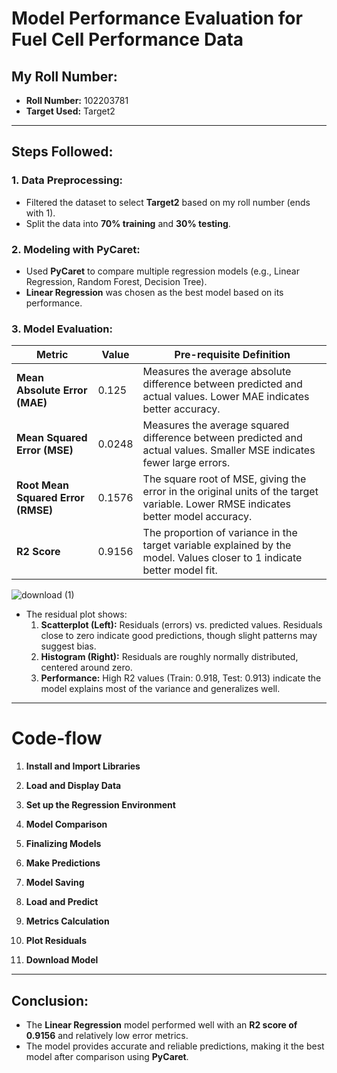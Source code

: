 # Model Performance Evaluation for Fuel Cell Performance Data

## My Roll Number:
- **Roll Number:** 102203781
- **Target Used:** Target2

---

## Steps Followed:

### 1. **Data Preprocessing:**
   - Filtered the dataset to select **Target2** based on my roll number (ends with 1).
   - Split the data into **70% training** and **30% testing**.

### 2. **Modeling with PyCaret:**
   - Used **PyCaret** to compare multiple regression models (e.g., Linear Regression, Random Forest, Decision Tree).
   - **Linear Regression** was chosen as the best model based on its performance.

### 3. **Model Evaluation:**

| Metric                | Value      | Pre-requisite Definition                                                                                 |
|-----------------------|------------|-----------------------------------------------------------------------------------------------------------|
| **Mean Absolute Error (MAE)** | 0.125      | Measures the average absolute difference between predicted and actual values. Lower MAE indicates better accuracy. |
| **Mean Squared Error (MSE)**  | 0.0248     | Measures the average squared difference between predicted and actual values. Smaller MSE indicates fewer large errors. |
| **Root Mean Squared Error (RMSE)** | 0.1576     | The square root of MSE, giving the error in the original units of the target variable. Lower RMSE indicates better model accuracy. |
| **R2 Score**           | 0.9156     | The proportion of variance in the target variable explained by the model. Values closer to 1 indicate better model fit. |

![download (1)](https://github.com/user-attachments/assets/b6a0e554-d777-4809-98f1-c88303d0d360)
- The residual plot shows:
  1. **Scatterplot (Left):** Residuals (errors) vs. predicted values. Residuals close to zero indicate good predictions, though slight patterns may suggest bias.
  2. **Histogram (Right):** Residuals are roughly normally distributed, centered around zero.
  3. **Performance:** High R2 values (Train: 0.918, Test: 0.913) indicate the model explains most of the variance and generalizes well.
---

# Code-flow

1. **Install and Import Libraries**

2. **Load and Display Data**

3. **Set up the Regression Environment**

4. **Model Comparison**

5. **Finalizing Models**

6. **Make Predictions**

7. **Model Saving**

8. **Load and Predict**

9. **Metrics Calculation**

10. **Plot Residuals**

11. **Download Model**

---

## Conclusion:
- The **Linear Regression** model performed well with an **R2 score of 0.9156** and relatively low error metrics.
- The model provides accurate and reliable predictions, making it the best model after comparison using **PyCaret**.



